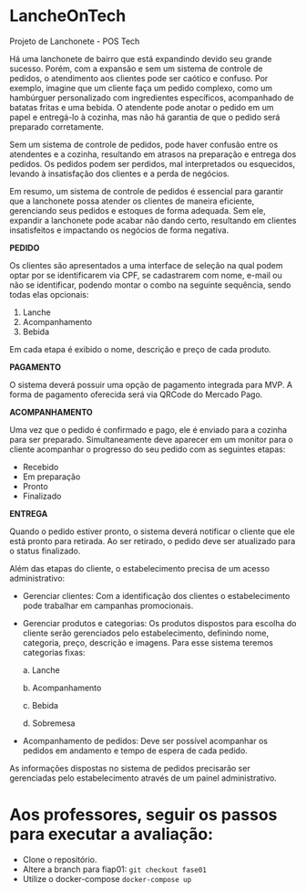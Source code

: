 # LancheOnTech
Projeto de Lanchonete - POS Tech

Há uma lanchonete de bairro que está expandindo devido seu grande sucesso. Porém, com a expansão e sem um sistema de controle de pedidos, o atendimento aos clientes pode ser caótico e confuso. Por exemplo, imagine que um cliente faça um pedido complexo, como um hambúrguer personalizado com ingredientes específicos, acompanhado de batatas fritas e uma bebida. O atendente pode anotar o pedido em um papel e entregá-lo à cozinha, mas não há garantia de que o pedido será preparado corretamente.

Sem um sistema de controle de pedidos, pode haver confusão entre os atendentes e a cozinha, resultando em atrasos na preparação e entrega dos pedidos. Os pedidos podem ser perdidos, mal interpretados ou esquecidos, levando à insatisfação dos clientes e a perda de negócios.

Em resumo, um sistema de controle de pedidos é essencial para garantir que a lanchonete possa atender os clientes de maneira eficiente, gerenciando seus pedidos e estoques de forma adequada. Sem ele, expandir a lanchonete pode acabar não dando certo, resultando em clientes insatisfeitos e impactando os negócios de forma negativa.



**PEDIDO**

Os clientes são apresentados a uma interface de seleção na qual podem optar por se identificarem via CPF, se cadastrarem com nome, e-mail ou não se identificar, podendo montar o combo na seguinte sequência, sendo todas elas opcionais:

  1. Lanche
  2. Acompanhamento
  3. Bebida
  
Em cada etapa é exibido o nome, descrição e preço de cada produto.

**PAGAMENTO**

O sistema deverá possuir uma opção de pagamento integrada para MVP. A forma de pagamento oferecida será via QRCode do Mercado Pago.

**ACOMPANHAMENTO**

Uma vez que o pedido é confirmado e pago, ele é enviado para a cozinha para ser preparado. Simultaneamente deve aparecer em um monitor para o cliente acompanhar o progresso do seu pedido com as seguintes etapas:

* Recebido
* Em preparação 
* Pronto 
* Finalizado

**ENTREGA**

Quando o pedido estiver pronto, o sistema deverá notificar o cliente que ele está pronto para retirada. Ao ser retirado, o pedido deve ser atualizado para o status finalizado.

Além das etapas do cliente, o estabelecimento precisa de um acesso administrativo:

* Gerenciar clientes: Com a identificação dos clientes o estabelecimento pode trabalhar em campanhas promocionais.

* Gerenciar produtos e categorias: Os produtos dispostos para escolha do cliente serão gerenciados pelo estabelecimento, definindo nome, categoria, preço, descrição e imagens. Para esse sistema teremos categorias fixas:

    a. Lanche

    b. Acompanhamento

    c. Bebida

    d. Sobremesa

* Acompanhamento de pedidos: Deve ser possível acompanhar os pedidos em andamento e tempo de espera de cada pedido.

As informações dispostas no sistema de pedidos precisarão ser gerenciadas pelo estabelecimento através de um painel administrativo.


# Aos professores, seguir os passos para executar a avaliação:
- Clone o repositório.
- Altere a branch para fiap01: `git checkout fase01`
- Utilize o docker-compose `docker-compose up`

